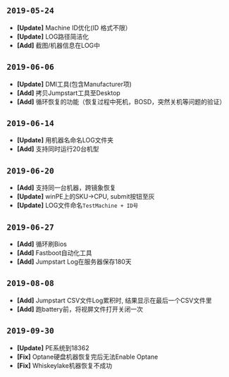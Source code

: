 ## `2019-05-24`

+ **[Update]** Machine ID优化(ID 格式不限）
+ **[Update]** LOG路径简洁化
+ **[Add]** 截图/机器信息在LOG中

## `2019-06-06`
+ **[Update]** DMI工具(包含Manufacturer项)
+ **[Add]** 拷贝Jumpstart工具至Desktop
+ **[Add]** 循环恢复的功能（恢复过程中死机，BOSD，突然关机等问题的验证）

## `2019-06-14`
+ **[Update]** 用机器名命名LOG文件夹
+ **[Add]** 支持同时运行20台机型

## `2019-06-20`
+ **[Add]** 支持同一台机器，跨镜象恢复
+ **[Update]** winPE上的SKU->CPU, submit按钮至灰
+ **[Update]** LOG文件命名`TestMachine + ID号` 

## `2019-06-27`
+ **[Add]** 循环刷Bios
+ **[Add]** Fastboot自动化工具
+ **[Add]** Jumpstart Log在服务器保存180天

## `2019-08-08`
+ **[Add]** Jumpstart CSV文件Log累积时, 结果显示在最后一个CSV文件里
+ **[Add]** 跑battery前，将视屏文件打开关闭一次

## `2019-09-30`
+ **[Update]** PE系统到18362
+ **[Fix]** Optane硬盘机器恢复完后无法Enable Optane
+ **[Fix]** Whiskeylake机器恢复不成功
 

